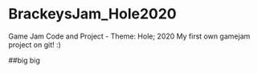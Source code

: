 # BrackeysJam_Hole2020
Game Jam Code and Project - Theme: Hole; 2020
My first own gamejam project on git! :)

##big big
